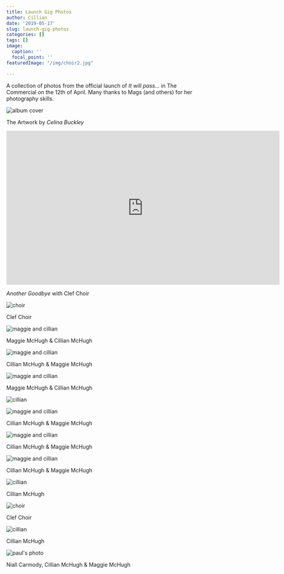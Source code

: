 ```yaml
---
title: Launch Gig Photos
author: Cillian
date: '2019-05-17'
slug: launch-gig-photos
categories: []
tags: []
image:
  caption: ''
  focal_point: ''
featuredImage: "/img/choir2.jpg"  

---
```


A collection of photos from the official launch of *It will pass...* in The Commercial on the 12th of April. Many thanks to Mags (and others) for her photography skills.


![album cover](/img/album_just_sky.jpg)

The Artwork by *Celina Buckley*

<iframe width="720" height="405" src="https://www.youtube.com/embed/eqv_HIa3mfE" frameborder="0" allow="accelerometer; autoplay; encrypted-media; gyroscope; picture-in-picture" allowfullscreen></iframe>

*Another Goodbye* with Clef Choir

![choir](/img/choir2.jpg)

Clef Choir

![maggie and cillian](/img/m_and_c1.jpg)

Maggie McHugh & Cillian McHugh

![maggie and cillian](/img/c_and_m.jpg)

Cillian McHugh & Maggie McHugh

![maggie and cillian](/img/m_and_c2.jpg.jpg)

Maggie McHugh & Cillian McHugh

![cillian](/img/c3.jpg)

![maggie and cillian](/img/c_and_m2.jpg)

Cillian McHugh & Maggie McHugh

![maggie and cillian](/img/c_and_m3.jpg)

Cillian McHugh & Maggie McHugh

![maggie and cillian](/img/c_and_m4.jpg)

Cillian McHugh & Maggie McHugh

![cillian](/img/c1.jpg)

Cillian McHugh

![choir](/img/choir.jpg)

Clef Choir

![cillian](/img/c2.jpg)

Cillian McHugh

![paul's photo](/img/pob.jpg)

Niall Carmody, Cillian McHugh & Maggie McHugh

<script src="https://unpkg.com/vanilla-back-to-top@7.2.0/dist/vanilla-back-to-top.min.js"></script>
<script>addBackToTop({
  diameter: 56,
  backgroundColor: '#3f51b5',
  textColor: '#fff'
})</script>
